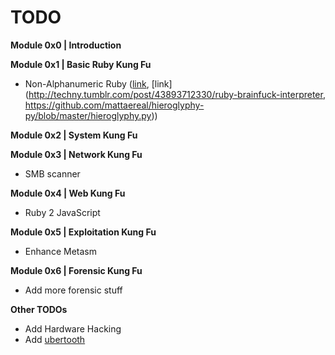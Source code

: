 # TODO

**Module 0x0 \| Introduction**

**Module 0x1 \| Basic Ruby Kung Fu**
* Non-Alphanumeric Ruby \([link](https://threeifbywhiskey.github.io/2014/03/05/non-alphanumeric-ruby-for-fun-and-not-much-else/), [link](http://techny.tumblr.com/post/43893712330/ruby-brainfuck-interpreter, https://github.com/mattaereal/hieroglyphy-py/blob/master/hieroglyphy.py)\)

**Module 0x2 \| System Kung Fu**

**Module 0x3 \| Network Kung Fu**

* SMB scanner

**Module 0x4 \| Web Kung Fu**

* Ruby 2 JavaScript 

**Module 0x5 \| Exploitation Kung Fu**

* Enhance Metasm 

**Module 0x6 \| Forensic Kung Fu**

*  Add more forensic stuff 

**Other TODOs**

* Add Hardware Hacking
* Add [ubertooth](http://www.evilsocket.net/2015/02/12/rubertooth-a-complete-ruby-porting-of-the-ubertooth-libraries-and-utilities/) 



